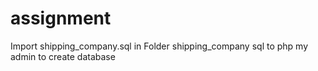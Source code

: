 # assignment
Import shipping_company.sql in Folder shipping_company sql to php my admin to create database
